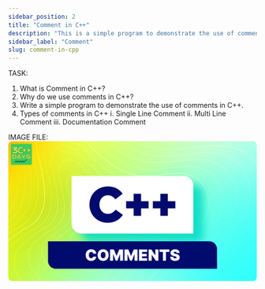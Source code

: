 ```yaml
---
sidebar_position: 2
title: "Comment in C++"
description: "This is a simple program to demonstrate the use of comments in C Plus Plus."
sidebar_label: "Comment"
slug: comment-in-cpp
---
```


TASK:

1. What is Comment in C++?
2. Why do we use comments in C++?
3. Write a simple program to demonstrate the use of comments in C++.
4. Types of comments in C++
   i. Single Line Comment
   ii. Multi Line Comment
   iii. Documentation Comment

IMAGE FILE:
![comment-in-cpp](../../static/img/day-02/comment-in-cpp.png)